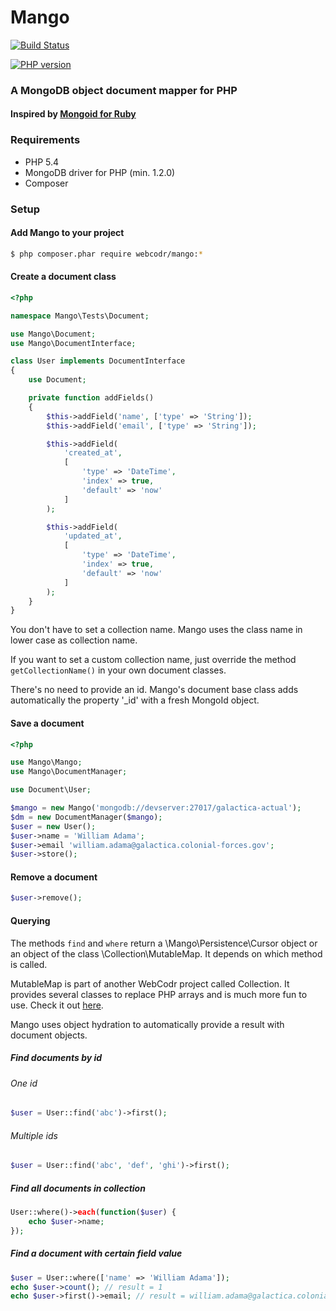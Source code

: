 # Mango

[![Build Status](https://travis-ci.org/WebCodr/Mango.png?branch=master)](https://travis-ci.org/WebCodr/Mango)

[![PHP version](https://badge.fury.io/ph/WebCodr%2FMango.png)](http://badge.fury.io/ph/WebCodr%2FMango)

### A MongoDB object document mapper for PHP
#### Inspired by [Mongoid for Ruby](http://mongoid.org/en/mongoid/index.html)

### Requirements

- PHP 5.4
- MongoDB driver for PHP (min. 1.2.0)
- Composer

### Setup

#### Add Mango to your project

~~~ bash
$ php composer.phar require webcodr/mango:*
~~~

#### Create a document class

~~~ php
<?php

namespace Mango\Tests\Document;

use Mango\Document;
use Mango\DocumentInterface;

class User implements DocumentInterface
{
    use Document;

    private function addFields()
    {
        $this->addField('name', ['type' => 'String']);
        $this->addField('email', ['type' => 'String']);

        $this->addField(
            'created_at',
            [
                'type' => 'DateTime',
                'index' => true,
                'default' => 'now'
            ]
        );

        $this->addField(
            'updated_at',
            [
                'type' => 'DateTime',
                'index' => true,
                'default' => 'now'
            ]
        );
    }
}
~~~

You don't have to set a collection name. Mango uses the class name in lower case as collection name.

If you want to set a custom collection name, just override the method `getCollectionName()` in your own document classes.

There's no need to provide an id. Mango's document base class adds automatically the property '_id' with a fresh MongoId object.

#### Save a document

~~~ php
<?php

use Mango\Mango;
use Mango\DocumentManager;

use Document\User;

$mango = new Mango('mongodb://devserver:27017/galactica-actual');
$dm = new DocumentManager($mango);
$user = new User();
$user->name = 'William Adama';
$user->email 'william.adama@galactica.colonial-forces.gov';
$user->store();
~~~

#### Remove a document

~~~ php
$user->remove();
~~~

#### Querying

The methods `find` and `where` return a \Mango\Persistence\Cursor object or an object of the class \Collection\MutableMap. It depends on which method is called.

MutableMap is part of another WebCodr project called Collection. It provides several classes to replace PHP arrays and is much more fun to use. Check it out [here](https://github.com/WebCodr/Collection).

Mango uses object hydration to automatically provide a result with document objects.

##### Find documents by id

###### One id

~~~ php
$user = User::find('abc')->first();
~~~

###### Multiple ids

~~~ php
$user = User::find('abc', 'def', 'ghi')->first();
~~~

##### Find all documents in collection

~~~ php
User::where()->each(function($user) {
    echo $user->name;
});
~~~

##### Find a document with certain field value

~~~ php
$user = User::where(['name' => 'William Adama']);
echo $user->count(); // result = 1
echo $user->first()->email; // result = william.adama@galactica.colonial-forces.gov
~~~


